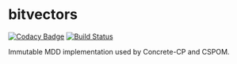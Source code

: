 # bitvectors

[![Codacy Badge](https://api.codacy.com/project/badge/Grade/46a1c57800ae4653872423750fc30b48)](https://www.codacy.com/app/concrete-cp/mdd?utm_source=github.com&utm_medium=referral&utm_content=concrete-cp/mdd&utm_campaign=badger)
[![Build Status](https://travis-ci.org/concrete-cp/mdd.svg?branch=master)](https://travis-ci.org/concrete-cp/mdd)

Immutable MDD implementation used by Concrete-CP and CSPOM.